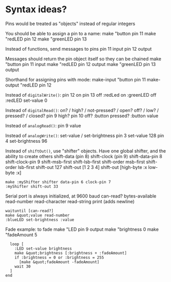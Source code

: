Syntax ideas?
=============

Pins would be treated as "objects" instead of regular integers

You should be able to assign a pin to a name:
    make &quot;button pin 11
    make &quot;redLED pin 12
    make &quot;greenLED pin 13

Instead of functions, send messages to pins
    pin 11 input
    pin 12 output

Messages should return the pin object itself so they can be chained
    make &quot;button pin 11 input
    make &quot;redLED pin 12 output
    make &quot;greenLED pin 13 output

Shorthand for assigning pins with mode:
    make-input &quot;button pin 11
    make-output &quot;redLED pin 12

Instead of `digitalWrite()`:
    pin 12 on
    pin 13 off
    :redLed on
    :greenLED off
    :redLED set-value 0

Instead of `digitalRead()`:
    on? / high? / not-pressed? / open?
    off? / low? / pressed? / closed?
    pin 9 high?
    pin 10 off?
    :button pressed?
    :button value

Instead of `analogRead()`:
    pin 9 value

Instead of `analogWrite()`:
    set-value / set-brightness
    pin 3 set-value 128
    pin 4 set-brightness 96

Instead of `shiftOut()`, use "shifter" objects. Have one global shifter, and the
ability to create others
    shift-data (pin 8)
    shift-clock (pin 9)
    shift-data-pin 8
    shift-clock-pin 9
    shift-msb-first
    shift-lsb-first
    shift-order msb-first
    shift-order lsb-first
    shift-out 127
    shift-out [1 2 3 4]
    shift-out [high-byte :x low-byte :x]

    make :myShifter shifter data-pin 6 clock-pin 7
    :myShifter shift-out 33

Serial port is always initialized, at 9600 baud
    can-read?
    bytes-available
    read-number
    read-character
    read-string
    print (adds newline)

    waituntil [can-read?]
    make &quot;value read-number
    :blueLED set-brightness :value

Fade example:
    to fade
      make &quot;LED pin 9 output
      make &quot;brightness 0
      make &quot;fadeAmount 5

      loop [
        :LED set-value brightness
        make &quot;brightness [:brightness + :fadeAmount]
        if :brightness = 0 or :brightness = 255
          [make &quot;fadeAmount -fadeAmount]
        wait 30
      ]
    end
